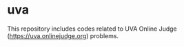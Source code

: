 # uva
This repository includes codes related to UVA Online Judge (https://uva.onlinejudge.org) problems.
